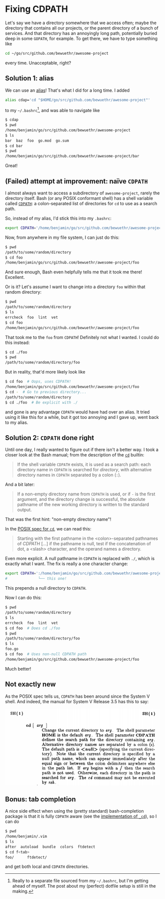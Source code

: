 # Fixing CDPATH

Let's say we have a directory somewhere that we access often; maybe the
directory that contains all our projects, or the parent directory of a bunch of
services. And that directory has an annoyingly long path, potentially buried
deep in some `GOPATH`, for example. To get there, we have to type something
like

```bash
cd ~/go/src/github.com/bewuethr/awesome-project
```

every time. Unacceptable, right?

## Solution 1: alias

We can use an [alias]! That's what I did for a long time. I added

```bash
alias cdap='cd "$HOME/go/src/github.com/bewuethr/awesome-project"'
```

to my `~/.bashrc`[^1], and was able to navigate like

```bash
$ cdap
$ pwd
/home/benjamin/go/src/github.com/bewuethr/awesome-project
$ ls
bar  baz  foo  go.mod  go.sum
$ cd bar
$ pwd
/home/benjamin/go/src/github.com/bewuethr/awesome-project/bar
```

Great!

  [alias]: https://www.gnu.org/software/bash/manual/bash.html#Aliases

[^1]: Really to a separate file sourced from my `~/.bashrc`, but I'm getting
ahead of myself. The post about my (perfect) dotfile setup is still in the
making.

## (Failed) attempt at improvement: naïve `CDPATH`

I almost always want to access a subdirectory of `awesome-project`, rarely the
directory itself. Bash (or any POSIX conformant shell) has a shell variable
called [`CDPATH`][]: a colon-separated list of directories for `cd` to use as a
search path.

  [`CDPATH`]: https://www.gnu.org/software/bash/manual/bash.html#index-CDPATH

So, instead of my alias, I'd stick this into my `.bashrc`:

```bash
export CDPATH='/home/benjamin/go/src/github.com/bewuethr/awesome-project'
```

Now, from anywhere in my file system, I can just do this:

```bash
$ pwd
/path/to/some/random/directory
$ cd foo
/home/benjamin/go/src/github.com/bewuethr/awesome-project/foo
```

And sure enough, Bash even helpfully tells me that it took me there! Excellent.

Or is it? Let's assume I want to change into a directory `foo` within that
random directory:

```bash
$ pwd
/path/to/some/random/directory
$ ls
errcheck  foo  lint  vet
$ cd foo
/home/benjamin/go/src/github.com/bewuethr/awesome-project/foo
```

That took me to the `foo` from `CDPATH`! Definitely not what I wanted. I could
do this instead:

```bash
$ cd ./foo
$ pwd
/path/to/some/random/directory/foo
```

But in reality, that'd more likely look like

```bash
$ cd foo  # Oops, uses CDPATH!
/home/benjamin/go/src/github.com/bewuethr/awesome-project/foo
$ cd -  # Go to previous directory...
/path/to/some/random/directory
$ cd ./foo  # Be explicit with ./
```

and gone is any advantage `CDPATH` would have had over an alias. It tried using
it like this for a while, but it got too annoying and I gave up, went back to
my alias.

## Solution 2: `CDPATH` done right

Until one day, I really wanted to figure out if there isn't a better way. I
took a closer look at the Bash manual; from the description of the [`cd`]
builtin:

> If the shell variable `CDPATH` exists, it is used as a search path: each
> directory name in `CDPATH` is searched for *directory*, with alternative
> directory names in `CDPATH` separated by a colon (`:`).

And a bit later:

> If a non-empty directory name from `CDPATH` is used, or if `-` is the first
> argument, and the directory change is successful, the absolute pathname of
> the new working directory is written to the standard output.

That was the first hint: "non-empty directory name"!

In the [POSIX spec for `cd`][POSIX], we can read this:

> Starting with the first pathname in the \<colon>-separated pathnames of
> *CDPATH* [...] if the pathname is null, test if the concatenation of dot, a
> \<slash> character, and the operand names a directory.

Even more explicit. A null pathname in `CDPATH` is replaced with `./`, which is
exactly what I want. The fix is really a one character change:

```bash
export CDPATH=':/home/benjamin/go/src/github.com/bewuethr/awesome-project'
#              └── this one!
```

This prepends a null directory to `CDPATH`.

Now I can do this:

```bash
$ pwd
/path/to/some/random/directory
$ ls
errcheck  foo  lint  vet
$ cd foo  # Does cd ./foo
$ pwd
/path/to/some/random/directory/foo
$ ls
foo.go
$ cd foo  # Uses non-null CDPATH path
/home/benjamin/go/src/github.com/bewuethr/awesome-project/foo
```

Much better!

  [`cd`]: https://www.gnu.org/software/bash/manual/bash.html#index-cd
  [POSIX]: https://pubs.opengroup.org/onlinepubs/9699919799/utilities/cd.html

## Not exactly new

As the POSIX spec tells us, `CDPATH` has been around since the System V shell.
And indeed, the manual for System V Release 3.5 has this to say:

![1986!](images/2020-05-30-sysv-manual.png)

## Bonus: tab completion

A nice side effect when using the (pretty standard) bash-completion package is
that it is fully `CDPATH` aware (see the [implementation of `_cd`][cd]), so I
can do

```bash
$ pwd
/home/benjamin/.vim
$ ls
after  autoload  bundle  colors  ftdetect
$ cd f<tab>
foo/      ftdetect/
```

and get both local and `CDPATH` directories.

  [cd]: https://github.com/scop/bash-completion/blob/ba4c941faa1ff5eb63e7984a6a52a7b703e2887f/bash_completion#L1794-L1840
